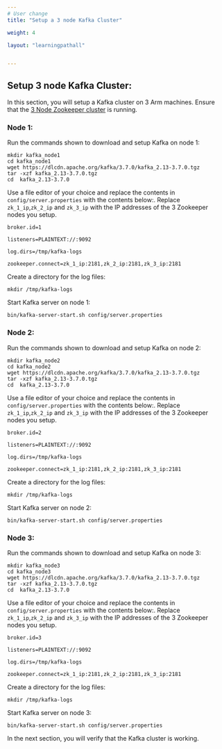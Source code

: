 ```yaml
---
# User change
title: "Setup a 3 node Kafka Cluster"

weight: 4

layout: "learningpathall"


---
```


## Setup 3 node Kafka Cluster:

In this section, you will setup a Kafka cluster on 3 Arm machines. Ensure that the [3 Node Zookeeper cluster](/learning-paths/servers-and-cloud-computing/kafka/zookeeper_cluster) is running.

### Node 1:

Run the commands shown to download and setup Kafka on node 1:

```console
mkdir kafka_node1
cd kafka_node1
wget https://dlcdn.apache.org/kafka/3.7.0/kafka_2.13-3.7.0.tgz
tar -xzf kafka_2.13-3.7.0.tgz
cd  kafka_2.13-3.7.0
```
Use a file editor of your choice and replace the contents in `config/server.properties` with the contents below:.
Replace `zk_1_ip`,`zk_2_ip` and `zk_3_ip` with the IP addresses of the 3 Zookeeper nodes you setup.

```console
broker.id=1 

listeners=PLAINTEXT://:9092 

log.dirs=/tmp/kafka-logs 

zookeeper.connect=zk_1_ip:2181,zk_2_ip:2181,zk_3_ip:2181 
```

Create a directory for the log files:

```console
mkdir /tmp/kafka-logs
```

Start Kafka server on node 1:

```console
bin/kafka-server-start.sh config/server.properties
```

### Node 2:

Run the commands shown to download and setup Kafka on node 2:

```console
mkdir kafka_node2
cd kafka_node2
wget https://dlcdn.apache.org/kafka/3.7.0/kafka_2.13-3.7.0.tgz
tar -xzf kafka_2.13-3.7.0.tgz
cd  kafka_2.13-3.7.0
```
Use a file editor of your choice and replace the contents in `config/server.properties` with the contents below:.
Replace `zk_1_ip`,`zk_2_ip` and `zk_3_ip` with the IP addresses of the 3 Zookeeper nodes you setup.

```console
broker.id=2 

listeners=PLAINTEXT://:9092

log.dirs=/tmp/kafka-logs

zookeeper.connect=zk_1_ip:2181,zk_2_ip:2181,zk_3_ip:2181
```

Create a directory for the log files:

```console
mkdir /tmp/kafka-logs
```

Start Kafka server on node 2:

```console
bin/kafka-server-start.sh config/server.properties
```

### Node 3:

Run the commands shown to download and setup Kafka on node 3:

```console
mkdir kafka_node3
cd kafka_node3
wget https://dlcdn.apache.org/kafka/3.7.0/kafka_2.13-3.7.0.tgz
tar -xzf kafka_2.13-3.7.0.tgz
cd  kafka_2.13-3.7.0
```
Use a file editor of your choice and replace the contents in `config/server.properties` with the contents below:.
Replace `zk_1_ip`,`zk_2_ip` and `zk_3_ip` with the IP addresses of the 3 Zookeeper nodes you setup.

```console
broker.id=3 

listeners=PLAINTEXT://:9092 

log.dirs=/tmp/kafka-logs

zookeeper.connect=zk_1_ip:2181,zk_2_ip:2181,zk_3_ip:2181
```

Create a directory for the log files:

```console
mkdir /tmp/kafka-logs
```

Start Kafka server on node 3:

```console
bin/kafka-server-start.sh config/server.properties
```

In the next section, you will verify that the Kafka cluster is working.

